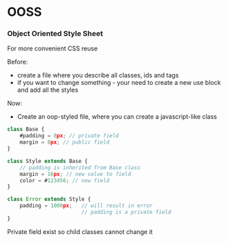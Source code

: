 # OOSS

### Object Oriented Style Sheet

For more convenient CSS reuse

Before:

- create a file where you describe all classes, ids and tags
- if you want to change something - your need to create a new use block and add all the styles

Now:

- Create an oop-styled file, where you can create a javascript-like class

```js
class Base {
	#padding = 8px; // private field
	margin = 8px; // public field
}

class Style extends Base {
	// padding is inherited from Base class
	margin = 16px; // new value to field
	color = #123456; // new field
}

class Error extends Style {
	padding = 1000px;   // will result in error
						// padding is a private field
}
```

Private field exist so child classes cannot change it

